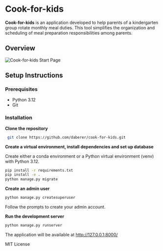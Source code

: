 
# Cook-for-kids

**Cook-for-kids** is an application developed to help parents of a kindergarten group rotate monthly meal duties. This tool simplifies the organization and scheduling of meal preparation responsibilities among parents.

## Overview

![Cook-for-kids Start Page](startpage.png)

## Setup Instructions

### Prerequisites
- Python 3.12
- Git

### Installation

**Clone the repository**
  ```bash
   git clone https://github.com/daberer/cook-for-kids.git
 ```

**Create a virtual environment, install dependencies and set up database**

Create either a conda environment or a Python virtual environment (venv) with Python 3.12.


```Bash
pip install -r requirements.txt
pip install -e .
python manage.py migrate
```

**Create an admin user**

```Bash
python manage.py createsuperuser
```


Follow the prompts to create your admin account.


**Run the development server**




```Bash
python manage.py runserver
```

The application will be available at http://127.0.0.1:8000/

MIT License